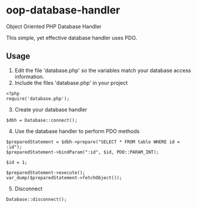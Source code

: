 # oop-database-handler
Object Oriented PHP Database Handler

This simple, yet effective database handler uses PDO.

## Usage
1. Edit the file 'database.php' so the variables match your database access information.
2. Include the files 'database.php' in your project
```
<?php
require('database.php');
```
3. Create your database handler
```
$dbh = Database::connect();
```
4. Use the database handler to perform PDO methods
```
$preparedStatement = $dbh->prepare("SELECT * FROM table WHERE id = :id");
$preparedStatement->bindParam(":id", $id, PDO::PARAM_INT);

$id = 1;

$preparedStatement->execute();
var_dump($preparedStatement->fetchObject());
```
5. Disconnect
```
Database::disconnect();
```
